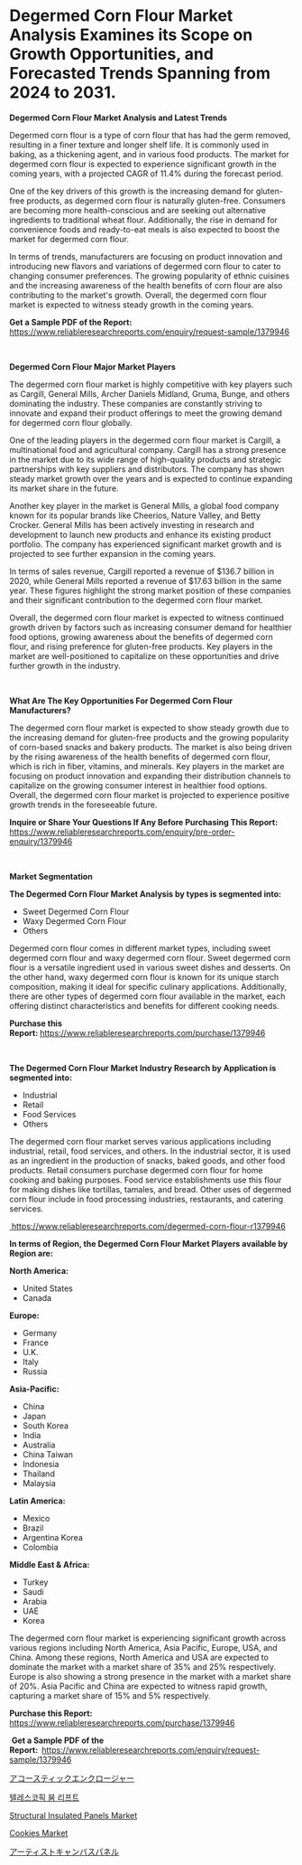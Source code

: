 <p><h1>Degermed Corn Flour Market Analysis Examines its Scope on Growth Opportunities, and Forecasted Trends Spanning from 2024 to 2031.</h1></p><p><strong>Degermed Corn Flour Market Analysis and Latest Trends</strong></p>
<p><p>Degermed corn flour is a type of corn flour that has had the germ removed, resulting in a finer texture and longer shelf life. It is commonly used in baking, as a thickening agent, and in various food products. The market for degermed corn flour is expected to experience significant growth in the coming years, with a projected CAGR of 11.4% during the forecast period.</p><p>One of the key drivers of this growth is the increasing demand for gluten-free products, as degermed corn flour is naturally gluten-free. Consumers are becoming more health-conscious and are seeking out alternative ingredients to traditional wheat flour. Additionally, the rise in demand for convenience foods and ready-to-eat meals is also expected to boost the market for degermed corn flour.</p><p>In terms of trends, manufacturers are focusing on product innovation and introducing new flavors and variations of degermed corn flour to cater to changing consumer preferences. The growing popularity of ethnic cuisines and the increasing awareness of the health benefits of corn flour are also contributing to the market's growth. Overall, the degermed corn flour market is expected to witness steady growth in the coming years.</p></p>
<p><strong>Get a Sample PDF of the Report:&nbsp;</strong> <a href="https://www.reliableresearchreports.com/enquiry/request-sample/1379946">https://www.reliableresearchreports.com/enquiry/request-sample/1379946</a></p>
<p>&nbsp;</p>
<p><strong>Degermed Corn Flour Major Market Players</strong></p>
<p><p>The degermed corn flour market is highly competitive with key players such as Cargill, General Mills, Archer Daniels Midland, Gruma, Bunge, and others dominating the industry. These companies are constantly striving to innovate and expand their product offerings to meet the growing demand for degermed corn flour globally.</p><p>One of the leading players in the degermed corn flour market is Cargill, a multinational food and agricultural company. Cargill has a strong presence in the market due to its wide range of high-quality products and strategic partnerships with key suppliers and distributors. The company has shown steady market growth over the years and is expected to continue expanding its market share in the future.</p><p>Another key player in the market is General Mills, a global food company known for its popular brands like Cheerios, Nature Valley, and Betty Crocker. General Mills has been actively investing in research and development to launch new products and enhance its existing product portfolio. The company has experienced significant market growth and is projected to see further expansion in the coming years.</p><p>In terms of sales revenue, Cargill reported a revenue of $136.7 billion in 2020, while General Mills reported a revenue of $17.63 billion in the same year. These figures highlight the strong market position of these companies and their significant contribution to the degermed corn flour market.</p><p>Overall, the degermed corn flour market is expected to witness continued growth driven by factors such as increasing consumer demand for healthier food options, growing awareness about the benefits of degermed corn flour, and rising preference for gluten-free products. Key players in the market are well-positioned to capitalize on these opportunities and drive further growth in the industry.</p></p>
<p>&nbsp;</p>
<p><strong>What Are The Key Opportunities For Degermed Corn Flour Manufacturers?</strong></p>
<p><p>The degermed corn flour market is expected to show steady growth due to the increasing demand for gluten-free products and the growing popularity of corn-based snacks and bakery products. The market is also being driven by the rising awareness of the health benefits of degermed corn flour, which is rich in fiber, vitamins, and minerals. Key players in the market are focusing on product innovation and expanding their distribution channels to capitalize on the growing consumer interest in healthier food options. Overall, the degermed corn flour market is projected to experience positive growth trends in the foreseeable future.</p></p>
<p><strong>Inquire or Share Your Questions If Any Before Purchasing This Report:</strong> <a href="https://www.reliableresearchreports.com/enquiry/pre-order-enquiry/1379946">https://www.reliableresearchreports.com/enquiry/pre-order-enquiry/1379946</a></p>
<p>&nbsp;</p>
<p><strong>Market Segmentation</strong></p>
<p><strong>The Degermed Corn Flour Market Analysis by types is segmented into:</strong></p>
<p><ul><li>Sweet Degermed Corn Flour</li><li>Waxy Degermed Corn Flour</li><li>Others</li></ul></p>
<p><p>Degermed corn flour comes in different market types, including sweet degermed corn flour and waxy degermed corn flour. Sweet degermed corn flour is a versatile ingredient used in various sweet dishes and desserts. On the other hand, waxy degermed corn flour is known for its unique starch composition, making it ideal for specific culinary applications. Additionally, there are other types of degermed corn flour available in the market, each offering distinct characteristics and benefits for different cooking needs.</p></p>
<p><strong>Purchase this Report:&nbsp;</strong><a href="https://www.reliableresearchreports.com/purchase/1379946">https://www.reliableresearchreports.com/purchase/1379946</a></p>
<p>&nbsp;</p>
<p><strong>The Degermed Corn Flour Market Industry Research by Application is segmented into:</strong></p>
<p><ul><li>Industrial</li><li>Retail</li><li>Food Services</li><li>Others</li></ul></p>
<p><p>The degermed corn flour market serves various applications including industrial, retail, food services, and others. In the industrial sector, it is used as an ingredient in the production of snacks, baked goods, and other food products. Retail consumers purchase degermed corn flour for home cooking and baking purposes. Food service establishments use this flour for making dishes like tortillas, tamales, and bread. Other uses of degermed corn flour include in food processing industries, restaurants, and catering services.</p></p>
<p><a href="https://www.reliableresearchreports.com/degermed-corn-flour-r1379946">&nbsp;https://www.reliableresearchreports.com/degermed-corn-flour-r1379946</a></p>
<p><strong>In terms of Region, the Degermed Corn Flour Market Players available by Region are:</strong></p>
<p>
    <p> <strong> North America: </strong>
        <ul>
            <li>United States</li>
            <li>Canada</li>
        </ul>
        </p> 
    <p> <strong> Europe: </strong>
        <ul>
            <li>Germany</li>
            <li>France</li>
            <li>U.K.</li>
            <li>Italy</li>
            <li>Russia</li>
        </ul>
        </p> 
    <p> <strong> Asia-Pacific: </strong>
        <ul>
            <li>China</li>
            <li>Japan</li>
            <li>South Korea</li>
            <li>India</li>
            <li>Australia</li>
            <li>China Taiwan</li>
            <li>Indonesia</li>
            <li>Thailand</li>
            <li>Malaysia</li>
        </ul>
        </p> 
    <p> <strong> Latin America: </strong>
        <ul>
            <li>Mexico</li>
            <li>Brazil</li>
            <li>Argentina Korea</li>
            <li>Colombia</li>
        </ul>
        </p> 
    <p> <strong> Middle East & Africa: </strong>
        <ul>
            <li>Turkey</li>
            <li>Saudi</li>
            <li>Arabia</li>
            <li>UAE</li>
            <li>Korea</li>
        </ul>
    </p>
    </p>
<p><p>The degermed corn flour market is experiencing significant growth across various regions including North America, Asia Pacific, Europe, USA, and China. Among these regions, North America and USA are expected to dominate the market with a market share of 35% and 25% respectively. Europe is also showing a strong presence in the market with a market share of 20%. Asia Pacific and China are expected to witness rapid growth, capturing a market share of 15% and 5% respectively.</p></p>
<p><strong>Purchase this Report: </strong><a href="https://www.reliableresearchreports.com/purchase/1379946">https://www.reliableresearchreports.com/purchase/1379946</a></p>
<p>&nbsp;<strong>Get a Sample PDF of the Report:&nbsp;&nbsp;</strong><a href="https://www.reliableresearchreports.com/enquiry/request-sample/1379946">https://www.reliableresearchreports.com/enquiry/request-sample/1379946</a></p>
<p><strong></strong></p>
<p><p><a href="https://medium.com/@lindakreitz2023/%E3%82%A2%E3%82%B3%E3%83%BC%E3%82%B9%E3%83%86%E3%82%A3%E3%83%83%E3%82%AF%E3%82%A8%E3%83%B3%E3%82%AF%E3%83%AD%E3%83%BC%E3%82%B8%E3%83%A3%E5%B8%82%E5%A0%B4%E3%81%AE%E8%A6%8F%E6%A8%A1-%E5%B8%82%E5%A0%B4%E3%81%AE%E8%A6%8B%E9%80%9A%E3%81%97%E3%81%A8%E5%B8%82%E5%A0%B4%E4%BA%88%E6%B8%AC-2024%E5%B9%B4%E3%81%8B%E3%82%892031%E5%B9%B4-71dd42a8d79c">アコースティックエンクロージャー</a></p><p><a href="https://github.com/bvubpqd5241630/Market-Research-Report-List-1/blob/main/958652617607.md">텔레스코픽 붐 리프트</a></p><p><a href="https://issuu.com/reportprime-2/docs/structural-insulated-panels-market-size-2030.pptx">Structural Insulated Panels Market</a></p><p><a href="https://github.com/fiixsa/Market-Research-Report-List-2/blob/main/cookies-market.md">Cookies Market</a></p><p><a href="https://github.com/bucuel854722/Market-Research-Report-List-1/blob/main/130306318843.md">アーティストキャンバスパネル</a></p></p>